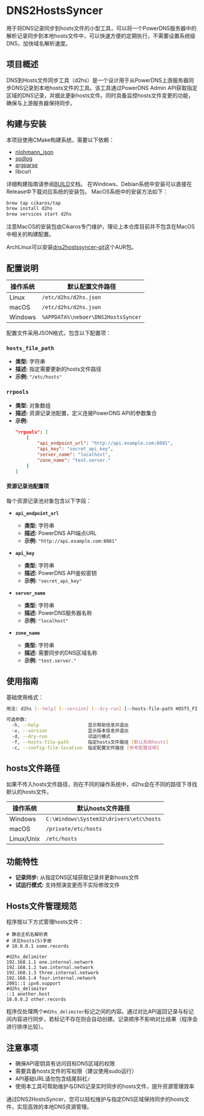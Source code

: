 # DNS2HostsSyncer
用于将DNS记录同步到hosts文件的小型工具，可以将一个PowerDNS服务器中的解析记录同步到本地hosts文件中，可以快速方便的定期执行，不需要设置系统级DNS，加快域名解析速度。

## 项目概述
DNS到Hosts文件同步工具（d2hs）是一个设计用于从PowerDNS上游服务器同步DNS记录到本地hosts文件的工具。该工具通过PowerDNS Admin API获取指定区域的DNS记录，并据此更新hosts文件。同时具备监控hosts文件变更的功能，确保与上游服务器保持同步。

## 构建与安装
本项目使用CMake构建系统，需要以下依赖：
- [nlohmann_json](https://github.com/nlohmann/json)
- [spdlog](https://github.com/gabime/spdlog)
- [argparse](https://github.com/p-ranav/argparse)
- libcurl

详细构建指南请参阅[BUILD](./BUILD.md)文档。
在Windows、Debian系统中安装可以直接在Release中下载对应系统的安装包。
MacOS系统中的安装方法如下：
```sh
brew tap cikaros/tap
brew install d2hs
brew services start d2hs
```
注意MacOS的安装包由Cikaros专门维护，理论上本仓库目前并不包含在MacOS中相关的构建配置。

ArchLinux可以安装[dns2hostssyncer-git](https://aur.archlinux.org/pkgbase/dns2hostssyncer-git)这个AUR包。

## 配置说明
| 操作系统    | 默认配置文件路径                          |
|-------------|--------------------------------------------|
| Linux       | `/etc/d2hs/d2hs.json`                      |
| macOS       | `/etc/d2hs/d2hs.json`                      |
| Windows     | `%APPDATA%\neboer\DNS2HostsSyncer`         |

配置文件采用JSON格式，包含以下配置项：

### `hosts_file_path`
- **类型:** 字符串
- **描述:** 指定需要更新的hosts文件路径
- **示例:** `"/etc/hosts"`

### `rrpools`
- **类型:** 对象数组
- **描述:** 资源记录池配置，定义连接PowerDNS API的参数集合
- **示例:**
  ```json
  "rrpools": [
      {
          "api_endpoint_url": "http://api.example.com:8081",
          "api_key": "secret_api_key",
          "server_name": "localhost",
          "zone_name": "test.server."
      }
  ]
  ```

#### 资源记录池配置项
每个资源记录池对象包含以下字段：

- **`api_endpoint_url`**
  - **类型:** 字符串
  - **描述:** PowerDNS API端点URL
  - **示例:** `"http://api.example.com:8081"`

- **`api_key`**
  - **类型:** 字符串
  - **描述:** PowerDNS API鉴权密钥
  - **示例:** `"secret_api_key"`

- **`server_name`**
  - **类型:** 字符串
  - **描述:** PowerDNS服务器名称
  - **示例:** `"localhost"`

- **`zone_name`**
  - **类型:** 字符串
  - **描述:** 需要同步的DNS区域名称
  - **示例:** `"test.server."`

## 使用指南
基础使用格式：
```bash
用法: d2hs [--help] [--version] [--dry-run] [--hosts-file-path HOSTS_FILE_PATH] [--config-file-location CONFIG_FILE_LOCATION]

可选参数:
  -h, --help                  显示帮助信息并退出
  -v, --version               显示版本信息并退出
  -d, --dry-run               试运行模式
  -f, --hosts-file-path       指定hosts文件路径 [默认系统hosts]
  -c, --config-file-location  指定配置文件路径 [参考配置说明]
```

## hosts文件路径
如果不传入hosts文件路径，则在不同的操作系统中，d2hs会在不同的路径下寻找默认的hosts文件。

| 操作系统    | 默认hosts文件路径                          |
|-------------|--------------------------------------------|
| Windows     | `C:\Windows\System32\drivers\etc\hosts`    |
| macOS       | `/private/etc/hosts`                       |
| Linux/Unix  | `/etc/hosts`                               |

## 功能特性
- **记录同步:** 从指定DNS区域获取记录并更新hosts文件
- **试运行模式:** 支持预演变更而不实际修改文件

## Hosts文件管理规范
程序按以下方式管理hosts文件：
```
# 静态主机名解析表
# 详见hosts(5)手册
# 10.0.0.1 some.records

#d2hs_delimiter
192.168.1.1 one.internal.network
192.168.1.2 two.internal.network
192.168.1.3 three.internal.network
192.168.1.4 four.internal.network
2001::1 ipv6.support
#d2hs_delimiter
::1 another.host
10.0.0.2 other.records
```
程序仅处理两个`#d2hs_delimiter`标记之间的内容。通过对比API返回记录与标记间内容进行同步，若标记不存在则会自动创建。记录顺序不影响对比结果（程序会进行排序比较）。

## 注意事项
- 确保API密钥具有访问目标DNS区域的权限
- 需要具备hosts文件的写权限（建议使用sudo运行）
- API基础URL请勿包含结尾斜杠`/`
- 使用本工具可帮助维护与DNS记录实时同步的hosts文件，提升资源管理效率

通过DNS2HostsSyncer，您可以轻松维护与指定DNS区域保持同步的hosts文件，实现高效的本地DNS资源管理。

